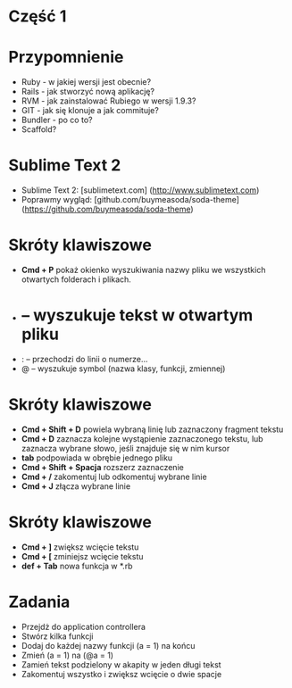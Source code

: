 <!SLIDE title-slide transition=fade>

# Część 1 #

<!SLIDE title-slide transition=fade>

# Przypomnienie

  * Ruby - w jakiej wersji jest obecnie?
  * Rails - jak stworzyć nową aplikację?
  * RVM - jak zainstalować Rubiego w wersji 1.9.3?
  * GIT - jak się klonuje a jak commituje?
  * Bundler - po co to?
  * Scaffold?

<!SLIDE smaller bullets incremental transition=fade>

# Sublime Text 2

  * Sublime Text 2: [sublimetext.com] (http://www.sublimetext.com)
  * Poprawmy wygląd: [github.com/buymeasoda/soda-theme] (https://github.com/buymeasoda/soda-theme)

# Skróty klawiszowe

  * __Cmd + P__ pokaż okienko wyszukiwania nazwy pliku we wszystkich otwartych folderach i plikach. 
  * # – wyszukuje tekst w otwartym pliku 
  * : – przechodzi do linii o numerze...
  * @ – wyszukuje symbol (nazwa klasy, funkcji, zmiennej) 

  
<!SLIDE smaller bullets incremental transition=fade>

# Skróty klawiszowe

  * __Cmd + Shift + D__ powiela wybraną linię lub zaznaczony fragment tekstu
  * __Cmd + D__ zaznacza kolejne wystąpienie zaznaczonego tekstu, lub zaznacza wybrane słowo, jeśli znajduje się w nim kursor
  * __tab__ podpowiada w obrębie jednego pliku
  * __Cmd + Shift + Spacja__ rozszerz zaznaczenie
  * __Cmd + /__ zakomentuj lub odkomentuj wybrane linie
  * __Cmd + J__ złącza wybrane linie

<!SLIDE smaller bullets incremental transition=fade>

# Skróty klawiszowe

  * __Cmd + ]__ zwiększ wcięcie tekstu
  * __Cmd + [__ zminiejsz wcięcie tekstu
  * __def + Tab__ nowa funkcja w *.rb


<!SLIDE smaller bullets incremental transition=fade>

# Zadania

  * Przejdż do application controllera
  * Stwórz kilka funkcji
  * Dodaj do każdej nazwy funkcji (a = 1) na końcu
  * Zmień (a = 1) na (@a = 1)
  * Zamień tekst podzielony w akapity w jeden długi tekst 
  * Zakomentuj wszystko i zwiększ wcięcie o dwie spacje

